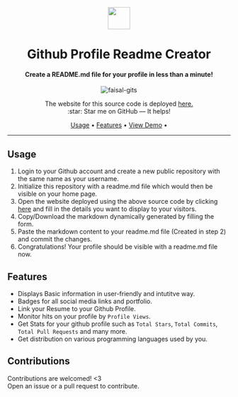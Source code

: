 <p align="center">
<img src="https://github.com/faisal-gits/Github-Profile-Readme-Creator/blob/master/images/person.ico"  align="center" height="50"/>
</p>

<h1 align="center"> Github Profile Readme Creator </h1>
<h4 align="center">Create a README.md file for your profile in less than a minute!<br/></h4>
<p align="center"> <img src=https://komarev.com/ghpvc/?username=faisal-gits-github-profile-readme-creator alt=faisal-gits /> </p>
<p align="center">
The website for this source code is deployed <a href="https://github-profile-readme-creator.web.app">
here.</a>
<br/>
:star: Star me on GitHub — It helps!<br/>
 </p>
 <p align="center">
  <a href="#usage">Usage</a> •
  <a href="#features">Features</a> •
  <a href="https://faisal-gits.github.io/Github-Profile-Readme-Generator/">View Demo</a> •
</p>

---

## Usage
1. Login to your Github account and create a new public repository with the same name as your username.
2. Initialize this repository with a readme.md file which would then be visible on your home page.
3. Open the website deployed using the above source code by clicking [<u>here</u>](https://faisal-gits.github.io/Github-Profile-Readme-Generator/) and fill in the details you want to display
to your visitors.
4. Copy/Download the markdown dynamically generated by filling the form.
5. Paste the markdown content to your readme.md file (Created in step 2) and commit the changes.
6. Congratulations! Your profile should be visible with a readme.md file now.

## Features
* Displays Basic information in user-friendly and intutitve way.
* Badges for all social media links and portfolio.
* Link your Resume to your Github Profile.
* Monitor hits on your profile by `Profile Views`.
* Get Stats for your github profile such as `Total Stars`, `Total Commits`, `Total Pull Requests` and many more.
* Get distribution on various programming languages used by you.

## Contributions
Contributions are welcomed! <3 <br/>
Open an issue or a pull request to contribute.
